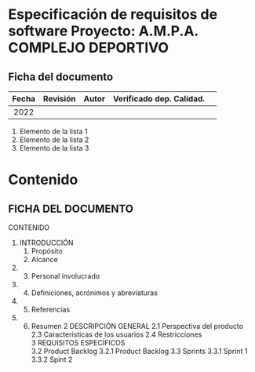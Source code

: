 # Especificación de requisitos de software Proyecto:  A.M.P.A. COMPLEJO DEPORTIVO

## Ficha del documento


| Fecha | Revisión | Autor | Verificado dep. Calidad. |   |
|:-----:|:--------:|:-----:|:------------------------:|---|
| 2022  |          |       |                          |   |


1. Elemento de la lista 1
2. Elemento de la lista 2
3. Elemento de la lista 3


# Contenido
## FICHA DEL DOCUMENTO	
CONTENIDO	
1. INTRODUCCIÓN	
    1. Propósito	
    1. Alcance	
1. 3.	Personal involucrado	
1. 4.	Definiciones, acrónimos y abreviaturas	
1. 5.	Referencias	
1. 6.	Resumen	
2	DESCRIPCIÓN GENERAL	
2.1	Perspectiva del producto	
2.3	Características de los usuarios	
2.4	Restricciones	
3	REQUISITOS ESPECÍFICOS	
3.2	Product Backlog	
3.2.1	Product Backlog	
3.3	Sprints	
3.3.1	Sprint 1	
3.3.2	Spint 2	




